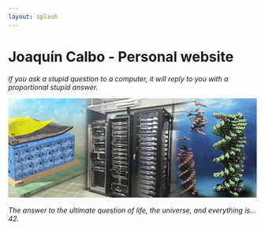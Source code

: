 ```yaml
---
layout: splash
---
```


# Joaquín Calbo - Personal website

*If you ask a stupid question to a computer, it will reply to you with a proportional stupid answer.*
  
![](/assets/images/main.jpg)

*The answer to the ultimate question of life, the universe, and everything is... 42.*
